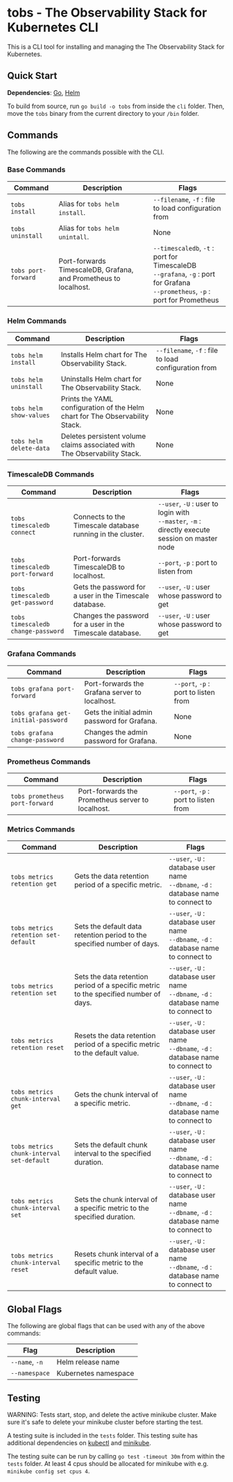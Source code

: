 # tobs - The Observability Stack for Kubernetes CLI

This is a CLI tool for installing and managing the The Observability Stack for Kubernetes.

## Quick Start

__Dependencies__: [Go](https://golang.org/doc/install), [Helm](https://helm.sh/docs/intro/install/)

To build from source, run `go build -o tobs` from inside the `cli` folder.
Then, move the `tobs` binary from the current directory to your `/bin` folder.

## Commands

The following are the commands possible with the CLI.

### Base Commands

| Command             | Description                                                      | Flags                                                |
|---------------------|------------------------------------------------------------------|------------------------------------------------------|
| `tobs install`      | Alias for `tobs helm install`.                                   | `--filename`, `-f` : file to load configuration from |
| `tobs uninstall`    | Alias for `tobs helm unintall`.                                  | None                                                 |
| `tobs port-forward` | Port-forwards TimescaleDB, Grafana, and Prometheus to localhost. | `--timescaledb`, `-t` : port for TimescaleDB <br> `--grafana`, `-g` : port for Grafana <br> `--prometheus`, `-p` : port for Prometheus |

### Helm Commands

| Command                 | Description                                                                  | Flags                                                |
|-------------------------|------------------------------------------------------------------------------|------------------------------------------------------|
| `tobs helm install`     | Installs Helm chart for The Observability Stack.                             | `--filename`, `-f` : file to load configuration from |
| `tobs helm uninstall`   | Uninstalls Helm chart for The Observability Stack.                           | None                                                 |
| `tobs helm show-values` | Prints the YAML configuration of the Helm chart for The Observability Stack. | None                                                 |
| `tobs helm delete-data` | Deletes persistent volume claims associated with The Observability Stack.    | None                                                 |

### TimescaleDB Commands

| Command                            | Description                                                | Flags                                       |
|------------------------------------|------------------------------------------------------------|---------------------------------------------|
| `tobs timescaledb connect`         | Connects to the Timescale database running in the cluster. | `--user`, `-U` : user to login with <br> `--master`, `-m` : directly execute session on master node |
| `tobs timescaledb port-forward`    | Port-forwards TimescaleDB to localhost.                    | `--port`, `-p` : port to listen from        |
| `tobs timescaledb get-password`    | Gets the password for a user in the Timescale database.    | `--user`, `-U` : user whose password to get |
| `tobs timescaledb change-password` | Changes the password for a user in the Timescale database. | `--user`, `-U` : user whose password to get |

### Grafana Commands

| Command                             | Description                                    | Flags                                |
|-------------------------------------|------------------------------------------------|--------------------------------------|
| `tobs grafana port-forward`         | Port-forwards the Grafana server to localhost. | `--port`, `-p` : port to listen from |
| `tobs grafana get-initial-password` | Gets the initial admin password for Grafana.   | None                                 |
| `tobs grafana change-password`      | Changes the admin password for Grafana.        | None                                 |

### Prometheus Commands

| Command                        | Description                                       | Flags                                |
|--------------------------------|---------------------------------------------------|--------------------------------------|
| `tobs prometheus port-forward` | Port-forwards the Prometheus server to localhost. | `--port`, `-p` : port to listen from |

### Metrics Commands

| Command                                   | Description                                                                          | Flags |
|-------------------------------------------|--------------------------------------------------------------------------------------|-------|
| `tobs metrics retention get`              | Gets the data retention period of a specific metric.                                 | `--user`, `-U` : database user name <br> `--dbname`, `-d` : database name to connect to |
| `tobs metrics retention set-default`      | Sets the default data retention period to the specified number of days.              | `--user`, `-U` : database user name <br> `--dbname`, `-d` : database name to connect to |
| `tobs metrics retention set`              | Sets the data retention period of a specific metric to the specified number of days. | `--user`, `-U` : database user name <br> `--dbname`, `-d` : database name to connect to |
| `tobs metrics retention reset`            | Resets the data retention period of a specific metric to the default value.          | `--user`, `-U` : database user name <br> `--dbname`, `-d` : database name to connect to |
| `tobs metrics chunk-interval get`         | Gets the chunk interval of a specific metric.                                        | `--user`, `-U` : database user name <br> `--dbname`, `-d` : database name to connect to |
| `tobs metrics chunk-interval set-default` | Sets the default chunk interval to the specified duration.                           | `--user`, `-U` : database user name <br> `--dbname`, `-d` : database name to connect to |
| `tobs metrics chunk-interval set`         | Sets the chunk interval of a specific metric to the specified duration.              | `--user`, `-U` : database user name <br> `--dbname`, `-d` : database name to connect to |
| `tobs metrics chunk-interval reset`       | Resets chunk interval of a specific metric to the default value.                     | `--user`, `-U` : database user name <br> `--dbname`, `-d` : database name to connect to |

## Global Flags

The following are global flags that can be used with any of the above commands:

| Flag           | Description          |
|----------------|----------------------|
| `--name`, `-n` | Helm release name    |
| `--namespace`  | Kubernetes namespace |

## Testing

WARNING: Tests start, stop, and delete the active minikube cluster. Make sure it's safe to delete your minikube cluster before starting the test.

A testing suite is included in the `tests` folder. This testing suite has additional dependencies on [kubectl](https://kubernetes.io/docs/tasks/tools/install-kubectl/) and [minikube](https://kubernetes.io/docs/tasks/tools/install-minikube/).

The testing suite can be run by calling `go test -timeout 30m` from within the `tests` folder. At least 4 cpus should be allocated for minikube with e.g. `minikube config set cpus 4`.
